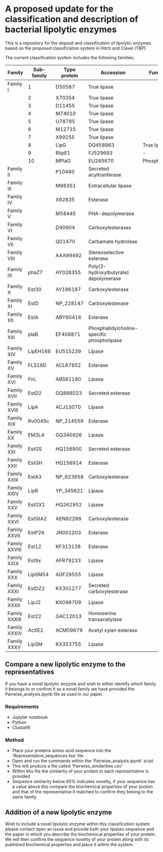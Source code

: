 # A proposed update for the classification and description of bacterial lipolytic enzymes

This is a repository for the deposit and classification of lipolytic enzymes based on the proposed classification system in Hitch and Clavel (TBP).


The current classification system includes the following families;

|Family| Sub-family| Type protein| Accession| Function|
| -----|----|---- | ------------|-------------|
|Family I| 1| D50587| True lipase|
||2| X70354| True lipase|
||3| D11455| True lipase|
||4| M74010| True lipase|
||5| U78785| True lipase|
||6| M12715| True lipase|
||7| X99255| True lipase|
||8| LipG| DQ458963| True lipase|
||9| RlipE1| FJ529693| -|
||10| MPlaG| EU285670| Phospholipase|
|Family II|| P10480| Secreted acyltranferase|
|Family III|| M86351| Extracellular lipase|
|Family IV|| X62835| Esterase|
|Family V|| M58445| PHA-depolymerase|
|Family VI|| D90904| Carboxylesterases|
|Family VII|| Q01470| Carbamate hydrolase|
|Family VIII|| AAA99492| Stereoselective esterase|
|Family IX| phaZ7| AY026355| Poly(3-hydroxylbutyrate) depolymerase|
|Family X| Est30| AY186197| Carboxylesterase|
|Family XI| EstD| NP_228147| Carboxylesterase|
|Family XII| EstA| ABY60416| Esterase|
|Family XIII| plaB| EF408871| Phosphatidylcholine-specific phospholipase|
|Family XIV| LipEH166| EU515239| Lipase|
|Family XV| FLS18D| ACL67852| Esterase|
|Family XVI| FnL| ABS61180| Lipase|
|Family XVII| EstD2| GQ866023| Secreted esterase|
|Family XVIII| LipA| ACJ13070| Lipase|
|Family XIX| Rv0045c| NP_214559| Esterase|
|Family XX| EM3L4| GQ340926| Lipase|
|Family XXI| EstGS| HQ156900| Secreted esterase|
|Family XXII| EstGH| HQ156914| Esterase|
|Family XXIII| EstA3| NP_623858| Carboxylesterase|
|Family XXIV| LipR| YP_345621| Lipase|
|Family XXV| EstGX1| HQ262952| Lipase|
|Family XXVI| EstGtA2| AEN92268| Carboxylesterase|
|Family XXVII| EstP2K| JN001203| Esterase|
|Family XXVIII| Est12| KF313138| Esterase|
|Family XXIX| Est9x| AFR79233| Lipase|
|Family XXX| LipSM54| AGF29555| Lipase|
|Family XXXI| EstDZ2| KX301277| Secreted carboxylesterase|
|Family XXXII| LipJ2| KX096709| Lipase|
|Family XXXIII| Est22| GAC12013| Homoserine transacetylase|
|Family XXXIV| AcXE2| ACM59679| Acetyl xylan esterase|
|Family XXXV| LipSM| KX353755| Lipase|

## Compare a new lipolytic enzyme to the representatives
If you have a novel lipolytic enzyme and wish to either identify which family it belongs to or confirm it as a novel family we have provided the Pairwise_analysis.ipynb file as used in our paper.

### Requirements
- Jupyter notebook
- Python
- ClustalW

### Method
- Place your proteins amino acid sequence into the 'Representative_sequences.faa' file
- Open and run the commands within the 'Pairwise_analysis.ipynb' scipt
- This will produce a file called 'Pairwise_similarities.csv'
- Within this file the similarity of your protein to each representative is provided
- Sequence similarity below 60% indicates novelty, if your sequence has a value above this compare the biochemical properties of your protein and that of the representative it matched to confirm they belong to the same family


## Addition of a new lipolytic enzyme 
Wish to include a novel lipolytic enzyme within this classification system please contact open an issue and provide both your lipases sequence and the paper in which you describe the biochemical properties of your protein. We will then confirm the sequence novelty of your protein along with its published biochemical properties and place it within the system.
